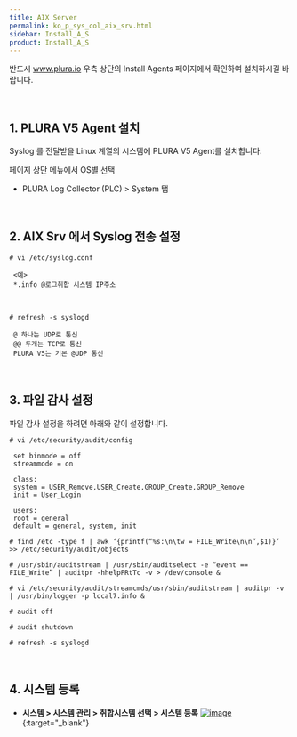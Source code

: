 ```yaml
---
title: AIX Server
permalink: ko_p_sys_col_aix_srv.html
sidebar: Install_A_S
product: Install_A_S
---
```


반드시 www.plura.io 우측 상단의 Install Agents 페이지에서 확인하여 설치하시길 바랍니다.

<br />

## 1. PLURA V5 Agent 설치

Syslog 를 전달받을 Linux 계열의 시스템에 PLURA V5 Agent를 설치합니다.

페이지 상단 메뉴에서 OS별 선택

 - PLURA Log Collector (PLC) > System 탭

<br />

## 2. AIX Srv 에서 Syslog 전송 설정

`# vi /etc/syslog.conf`

     <예>
     *.info @로그취합 시스템 IP주소

<br />

`# refresh -s syslogd`

     @ 하나는 UDP로 통신
     @@ 두개는 TCP로 통신
     PLURA V5는 기본 @UDP 통신

<br />

## 3. 파일 감사 설정

파일 감사 설정을 하려면 아래와 같이 설정합니다.

`# vi /etc/security/audit/config`
     
     set binmode = off
     streammode = on

     class:
     system = USER_Remove,USER_Create,GROUP_Create,GROUP_Remove
     init = User_Login

     users:
     root = general
     default = general, system, init

`# find /etc -type f | awk ‘{printf(“%s:\n\tw = FILE_Write\n\n”,$1)}’ >> /etc/security/audit/objects`

`# /usr/sbin/auditstream | /usr/sbin/auditselect -e “event == FILE_Write” | auditpr -hhelpPRtTc -v > /dev/console &`

`# vi /etc/security/audit/streamcmds/usr/sbin/auditstream | auditpr -v | /usr/bin/logger -p local7.info &`

`# audit off`

`# audit shutdown`

`# refresh -s syslogd`

<br />

## 4. 시스템 등록

- **시스템 > 시스템 관리 > 취합시스템 선택 > 시스템 등록**
[![image](/docs/images/Ins_G/P_Sys_Collector_AIX_Srv/시스템등록.png)](/docs/images/Ins_G/P_Sys_Collector_AIX_Srv/시스템등록.png){:target="_blank"}